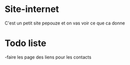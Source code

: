 # Site-internet
C'est un petit site pepouze et on vas voir ce que ca donne
# Todo liste
  -faire les page des liens pour les contacts
